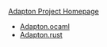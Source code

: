 [Adapton Project Homepage](http://plum-umd.github.io/adapton/)
 - [Adapton.ocaml](https://github.com/plum-umd/adapton.ocaml)
 - [Adapton.rust](https://github.com/plum-umd/adapton.rust)

